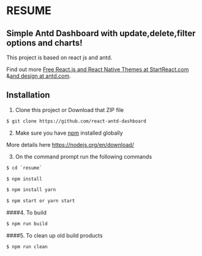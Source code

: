 # RESUME
## Simple Antd Dashboard with update,delete,filter options and charts! 


This project is based on react js and antd.

Find out more [Free React.js and React Native Themes at StartReact.com](http://www.startreact.com/) &[and design at antd.com](https://ant.design/).


## Installation
1. Clone this project or Download that ZIP file

```sh
$ git clone https://github.com/react-antd-dashboard
```

2.  Make sure you have [npm](https://www.npmjs.org/) installed globally

More details here
https://nodejs.org/en/download/

3. On the command prompt run the following commands

```sh
$ cd `resume`
```
```sh
$ npm install 
```
```sh
$ npm install yarn
```
```sh
$ npm start or yarn start
```

####4. To build
```sh
$ npm run build
```

####5. To clean up old build products
```sh
$ npm run clean
```


